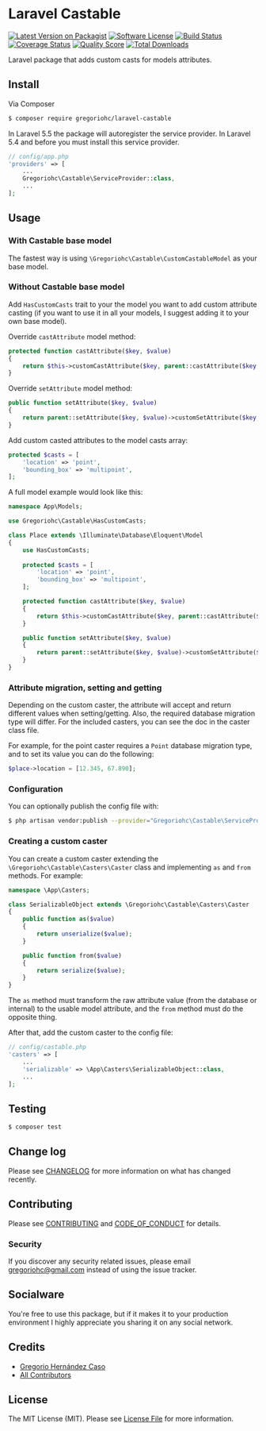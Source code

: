 # Laravel Castable

[![Latest Version on Packagist][ico-version]][link-packagist]
[![Software License][ico-license]](LICENSE.md)
[![Build Status][ico-travis]][link-travis]
[![Coverage Status][ico-scrutinizer]][link-scrutinizer]
[![Quality Score][ico-code-quality]][link-code-quality]
[![Total Downloads][ico-downloads]][link-downloads]

Laravel package that adds custom casts for models attributes.

## Install

Via Composer

``` bash
$ composer require gregoriohc/laravel-castable
```

In Laravel 5.5 the package will autoregister the service provider. In Laravel 5.4 and before you must install this service provider.

``` php
// config/app.php
'providers' => [
    ...
    Gregoriohc\Castable\ServiceProvider::class,
    ...
];
```

## Usage

### With Castable base model

The fastest way is using `\Gregoriohc\Castable\CustomCastableModel` as your base model.

### Without Castable base model

Add `HasCustomCasts` trait to your the model you want to add custom attribute casting (if you want to use it in all your models, I suggest adding it to your own base model).

Override `castAttribute` model method:
 
``` php
protected function castAttribute($key, $value)
{
    return $this->customCastAttribute($key, parent::castAttribute($key, $value));
}
```

Override `setAttribute` model method:
 
``` php
public function setAttribute($key, $value)
{
    return parent::setAttribute($key, $value)->customSetAttribute($key, $value);
}
```

Add custom casted attributes to the model casts array:
 
``` php
protected $casts = [
    'location' => 'point',
    'bounding_box' => 'multipoint',
];
```

A full model example would look like this:

``` php
namespace App\Models;

use Gregoriohc\Castable\HasCustomCasts;

class Place extends \Illuminate\Database\Eloquent\Model
{
    use HasCustomCasts;
    
    protected $casts = [
        'location' => 'point',
        'bounding_box' => 'multipoint',
    ];

    protected function castAttribute($key, $value)
    {
        return $this->customCastAttribute($key, parent::castAttribute($key, $value));
    }

    public function setAttribute($key, $value)
    {
        return parent::setAttribute($key, $value)->customSetAttribute($key, $value);
    }
}
```

### Attribute migration, setting and getting

Depending on the custom caster, the attribute will accept and return different values when setting/getting. Also, the required database migration type will differ. For the included casters, you can see the doc in the caster class file.

For example, for the point caster requires a `Point` database migration type, and to set its value you can do the following:

``` php
$place->location = [12.345, 67.890];
```

### Configuration

You can optionally publish the config file with:

``` bash
$ php artisan vendor:publish --provider="Gregoriohc\Castable\ServiceProvider" --tag="config"
```

### Creating a custom caster

You can create a custom caster extending the `\Gregoriohc\Castable\Casters\Caster` class and implementing `as` and `from` methods. For example:

``` php
namespace \App\Casters;

class SerializableObject extends \Gregoriohc\Castable\Casters\Caster
{
    public function as($value)
    {
        return unserialize($value);
    }

    public function from($value)
    {
        return serialize($value);
    }
}
```

The `as` method must transform the raw attribute value (from the database or internal) to the usable model attribute, and the `from` method must do the opposite thing.

After that, add the custom caster to the config file:

``` php
// config/castable.php
'casters' => [
    ...
    'serializable' => \App\Casters\SerializableObject::class,
    ...
];
```

## Testing

``` bash
$ composer test
```

## Change log

Please see [CHANGELOG](CHANGELOG.md) for more information on what has changed recently.

## Contributing

Please see [CONTRIBUTING](CONTRIBUTING.md) and [CODE_OF_CONDUCT](CODE_OF_CONDUCT.md) for details.

### Security

If you discover any security related issues, please email gregoriohc@gmail.com instead of using the issue tracker.

## Socialware

You're free to use this package, but if it makes it to your production environment I highly appreciate you sharing it on any social network.

## Credits

- [Gregorio Hernández Caso][link-author]
- [All Contributors][link-contributors]

## License

The MIT License (MIT). Please see [License File](LICENSE.md) for more information.

[ico-version]: https://img.shields.io/packagist/v/gregoriohc/laravel-castable.svg?style=flat-square
[ico-license]: https://img.shields.io/badge/license-MIT-brightgreen.svg?style=flat-square
[ico-travis]: https://img.shields.io/travis/gregoriohc/laravel-castable/master.svg?style=flat-square
[ico-scrutinizer]: https://img.shields.io/scrutinizer/coverage/g/gregoriohc/laravel-castable.svg?style=flat-square
[ico-code-quality]: https://img.shields.io/scrutinizer/g/gregoriohc/laravel-castable.svg?style=flat-square
[ico-downloads]: https://img.shields.io/packagist/dt/gregoriohc/laravel-castable.svg?style=flat-square

[link-packagist]: https://packagist.org/packages/gregoriohc/laravel-castable
[link-travis]: https://travis-ci.org/gregoriohc/laravel-castable
[link-scrutinizer]: https://scrutinizer-ci.com/g/gregoriohc/laravel-castable/code-structure
[link-code-quality]: https://scrutinizer-ci.com/g/gregoriohc/laravel-castable
[link-downloads]: https://packagist.org/packages/gregoriohc/laravel-castable
[link-author]: https://github.com/gregoriohc
[link-contributors]: ../../contributors
